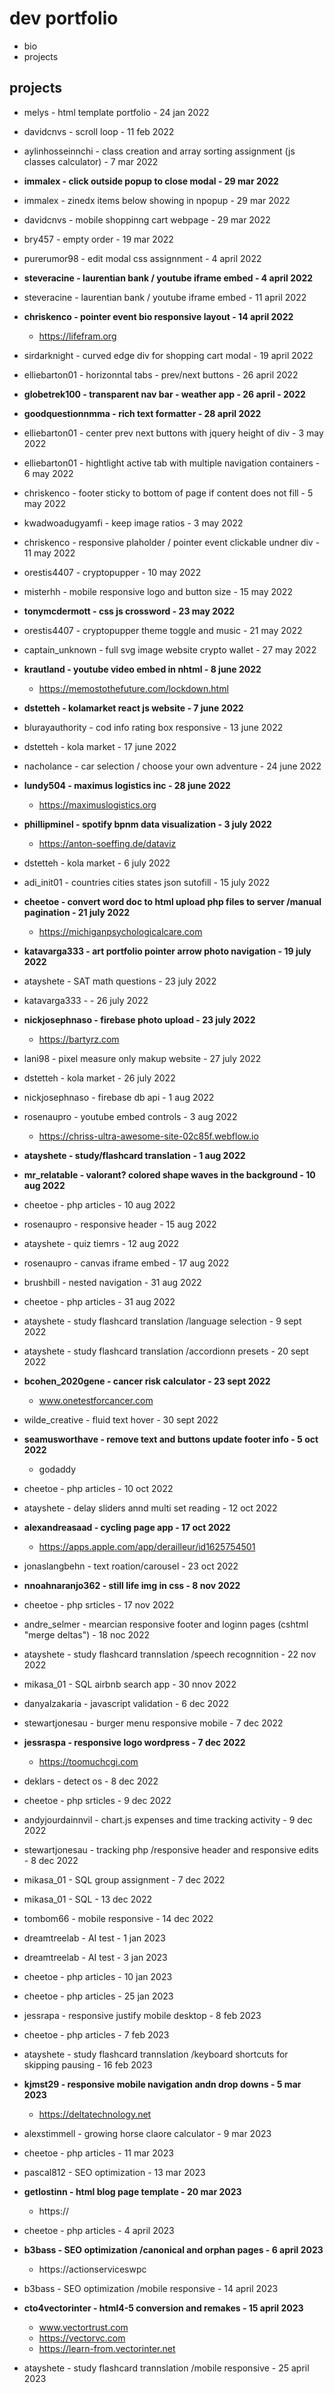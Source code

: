 



# dev portfolio
- bio
- projects


## projects





- melys - html template portfolio - 24 jan 2022

- davidcnvs - scroll loop - 11 feb 2022
 
- aylinhosseinnchi - class creation and array sorting assignment (js classes calculator) - 7 mar 2022

- **immalex - click outside popup to close modal - 29 mar 2022**
- immalex - zinedx items below showing in npopup - 29 mar 2022

- davidcnvs - mobile shoppinng cart webpage - 29 mar 2022

- bry457 - empty order - 19 mar 2022

- purerumor98 - edit modal css assignnment - 4 april 2022

- **steveracine - laurentian bank / youtube iframe embed - 4 april 2022**
- steveracine - laurentian bank / youtube iframe embed - 11 april 2022

- **chriskenco - pointer event bio responsive layout - 14 april 2022**
    - https://lifefram.org

- sirdarknight - curved edge div for shopping cart modal - 19 april 2022

- elliebarton01 - horizonntal tabs - prev/next buttons - 26 april 2022

- **globetrek100 - transparent nav bar - weather app - 26 april - 2022**

- **goodquestionnmma - rich text formatter - 28 april 2022**

- elliebarton01 - center prev next buttons with jquery height of div - 3 may 2022
- elliebarton01 - hightlight active tab with multiple navigation containers - 6 may 2022


- chriskenco - footer sticky to bottom of page if content does not fill - 5 may 2022

- kwadwoadugyamfi - keep image ratios - 3 may 2022

- chriskenco - responsive plaholder / pointer event clickable undner div - 11 may 2022

- orestis4407 - cryptopupper - 10 may 2022

- misterhh - mobile responsive logo and button size - 15 may 2022

- **tonymcdermott - css js crossword - 23 may 2022**

- orestis4407 - cryptopupper theme toggle and music - 21 may 2022

- captain_unknown - full svg image website crypto wallet - 27 may 2022

- **krautland - youtube video embed  in nhtml - 8 june 2022**
    - https://memostothefuture.com/lockdown.html

- **dstetteh - kolamarket react js website - 7 june 2022**

- blurayauthority - cod info rating box responsive - 13 june 2022

- dstetteh - kola market - 17 june 2022

- nacholance - car selection / choose your own adventure - 24 june 2022

- **lundy504 - maximus logistics inc - 28 june 2022**
    - https://maximuslogistics.org


- **phillipminel - spotify bpnm data visualization - 3 july 2022**
    - https://anton-soeffing.de/dataviz

- dstetteh - kola market - 6 july 2022

- adi_init01 - countries cities states json sutofill - 15 july 2022

- **cheetoe - convert word doc to html upload php files to server /manual pagination -  21 july 2022**
    - https://michiganpsychologicalcare.com

- **katavarga333 - art portfolio pointer arrow photo navigation - 19 july 2022**

- atayshete - SAT math questions  - 23 july 2022

- katavarga333 -  - 26 july 2022

- **nickjosephnaso - firebase photo upload - 23 july 2022**
    - https://bartyrz.com

- lani98 - pixel measure only makup website - 27 july 2022

- dstetteh - kola market - 26 july 2022

- nickjosephnaso - firebase db api - 1 aug 2022

- rosenaupro - youtube embed controls -  3 aug 2022
    - https://chriss-ultra-awesome-site-02c85f.webflow.io

- **atayshete - study/flashcard translation - 1 aug 2022**

- **mr_relatable - valorant? colored shape waves in the background  - 10 aug 2022**

- cheetoe - php articles - 10 aug 2022

- rosenaupro - responsive header - 15 aug 2022

- atayshete - quiz tiemrs - 12 aug 2022

- rosenaupro - canvas iframe embed - 17 aug 2022

- brushbill - nested navigation - 31 aug 2022

- cheetoe - php articles - 31 aug 2022

- atayshete - study flashcard translation /language selection - 9 sept 2022
- atayshete - study flashcard translation /accordionn presets - 20 sept 2022

- **bcohen_2020gene - cancer risk calculator - 23 sept 2022**
    - www.onetestforcancer.com

- wilde_creative - fluid text hover - 30 sept 2022

- **seamusworthave - remove text and buttons update footer info - 5 oct 2022**
    - godaddy 

- cheetoe - php articles - 10 oct 2022

- atayshete - delay sliders annd multi set reading - 12 oct 2022

- **alexandreasaad - cycling page app  - 17 oct 2022**
    - https://apps.apple.com/app/derailleur/id1625754501

- jonaslangbehn - text roation/carousel - 23 oct 2022

- **nnoahnaranjo362 - still life img in css  - 8 nov 2022**

- cheetoe - php srticles - 17 nov 2022

- andre_selmer - mearcian responsive footer and loginn pages (cshtml "merge deltas") - 18 noc 2022

- atayshete - study flashcard trannslation /speech recognnition - 22 nov 2022

- mikasa_01 - SQL airbnb search app - 30 nnov 2022

- danyalzakaria - javascript validation - 6 dec 2022

- stewartjonesau - burger menu responsive mobile - 7 dec 2022

- **jessraspa - responsive logo wordpress - 7 dec 2022**
    - https://toomuchcgi.com

- deklars - detect os - 8 dec 2022

- cheetoe - php srticles - 9 dec 2022

- andyjourdainnvil - chart.js expenses and time tracking activity - 9 dec 2022

- stewartjonesau - tracking php /responsive header and responsive edits - 8 dec 2022

- mikasa_01 - SQL group assignment - 7 dec 2022
- mikasa_01 - SQL - 13 dec 2022

- tombom66 - mobile responsive - 14 dec 2022

- dreamtreelab - AI test - 1 jan 2023
- dreamtreelab - AI test - 3 jan 2023

- cheetoe - php articles - 10 jan 2023
- cheetoe - php articles - 25 jan 2023

- jessrapa - responsive justify mobile desktop - 8 feb 2023

- cheetoe - php articles - 7 feb 2023

- atayshete - study flashcard trannslation /keyboard shortcuts for skipping pausing - 16 feb 2023

- **kjmst29 - responsive mobile navigation andn drop downs - 5 mar 2023**
    - https://deltatechnology.net

- alexstimmell - growing horse claore calculator - 9 mar 2023

- cheetoe - php articles - 11 mar 2023

- pascal812 - SEO optimization - 13 mar 2023


- **getlostinn - html blog page template -  20 mar 2023**
    - https://

- cheetoe - php articles - 4 april 2023

- **b3bass - SEO optimization /canonical and orphan pages - 6 april 2023**
    - https://actionserviceswpc
- b3bass - SEO optimization /mobile responsive - 14 april 2023

- **cto4vectorinter - html4-5 conversion and remakes - 15 april 2023**
    - www.vectortrust.com
    - https://vectorvc.com
    - https://learn-from.vectorinter.net

- atayshete - study flashcard trannslation /mobile responsive - 25 april 2023
